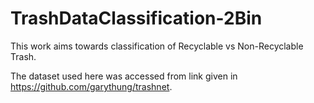 # TrashDataClassification-2Bin

This work aims towards classification of Recyclable vs Non-Recyclable Trash.

The dataset used here was accessed from link given in https://github.com/garythung/trashnet.
